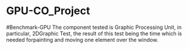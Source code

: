 # GPU-CO_Project
#Benchmark-GPU
The  component  tested  is  Graphic  Processing  Unit,  in  particular,  2DGraphic Test, the result of this test being the time which is needed forpainting and moving one element over the window.

